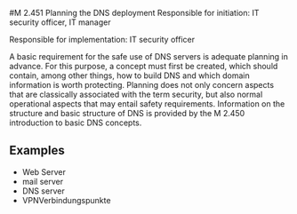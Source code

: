 #M 2.451 Planning the DNS deployment
Responsible for initiation: IT security officer, IT manager

Responsible for implementation: IT security officer

A basic requirement for the safe use of DNS servers is adequate planning in advance. For this purpose, a concept must first be created, which should contain, among other things, how to build DNS and which domain information is worth protecting. Planning does not only concern aspects that are classically associated with the term security, but also normal operational aspects that may entail safety requirements. Information on the structure and basic structure of DNS is provided by the M 2.450 introduction to basic DNS concepts.



## Examples 
* Web Server
* mail server
* DNS server
* VPNVerbindungspunkte




